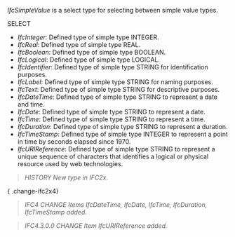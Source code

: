 _IfcSimpleValue_ is a select type for selecting between simple value types.

<!-- end of short definition -->


SELECT

* _IfcInteger_: Defined type of simple type INTEGER.
* _IfcReal_: Defined type of simple type REAL.
* _IfcBoolean_: Defined type of simple type BOOLEAN.
* _IfcLogical_: Defined type of simple type LOGICAL.
* _IfcIdentifier_: Defined type of simple type STRING for identification purposes.
* _IfcLabel_: Defined type of simple type STRING for naming purposes.
* _IfcText_: Defined type of simple type STRING for descriptive purposes.
* _IfcDateTime_: Defined type of simple type STRING to represent a date and time.
* _IfcDate_: Defined type of simple type STRING to represent a date.
* _IfcTime_: Defined type of simple type STRING to represent a time.
* _IfcDuration_: Defined type of simple type STRING to represent a duration.
* _IfcTimeStamp_: Defined type of simple type INTEGER to represent a point in time by seconds elapsed since 1970.
* _IfcURIReference_: Defined type of simple type STRING to represent a unique sequence of characters that identifies a logical or physical resource used by web technologies.

> _HISTORY New type in IFC2x._

{ .change-ifc2x4}
> _IFC4 CHANGE Items _IfcDateTime_,
  _IfcDate_, _IfcTime_, _IfcDuration_,
  _IfcTimeStamp_ added._

> _IFC4.3.0.0 CHANGE Item _IfcURIReference_ added._
